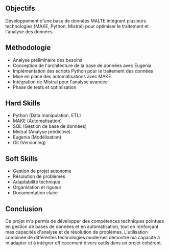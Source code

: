 ## Objectifs

Développement d'une base de données MALTE intégrant plusieurs technologies (MAKE, Python, Mistral) pour optimiser le traitement et l'analyse des données.

## Méthodologie

- Analyse préliminaire des besoins
- Conception de l'architecture de la base de données avec Eugenia
- Implémentation des scripts Python pour le traitement des données
- Mise en place des automatisations avec MAKE
- Intégration de Mistral pour l'analyse avancée
- Phase de tests et optimisation

## Hard Skills

- Python (Data manipulation, ETL)
- MAKE (Automatisation)
- SQL (Gestion de base de données)
- Mistral (Analyse prédictive)
- Eugenia (Modélisation)
- Git (Versioning)

## Soft Skills

- Gestion de projet autonome
- Résolution de problèmes
- Adaptabilité technique
- Organisation et rigueur
- Documentation claire

## Conclusion

Ce projet m'a permis de développer des compétences techniques pointues en gestion de bases de données et en automatisation, tout en renforçant mes capacités d'analyse et de résolution de problèmes. L'utilisation combinée de différentes technologies modernes démontre ma capacité à m'adapter et à intégrer efficacement divers outils dans un projet cohérent.
